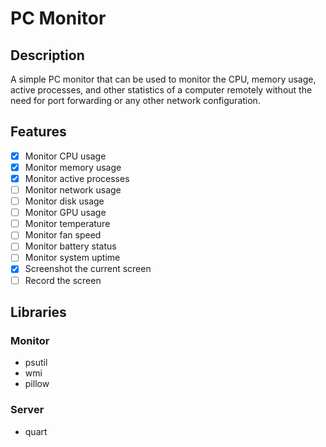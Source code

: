 # PC Monitor

## Description

A simple PC monitor that can be used to monitor the CPU, memory usage, active processes, and other statistics of
a computer remotely without the need for port forwarding or any other network configuration.

## Features

- [x] Monitor CPU usage
- [x] Monitor memory usage
- [x] Monitor active processes
- [ ] Monitor network usage
- [ ] Monitor disk usage
- [ ] Monitor GPU usage
- [ ] Monitor temperature
- [ ] Monitor fan speed
- [ ] Monitor battery status
- [ ] Monitor system uptime
- [x] Screenshot the current screen
- [ ] Record the screen

## Libraries

### Monitor

- psutil
- wmi
- pillow

### Server

- quart

